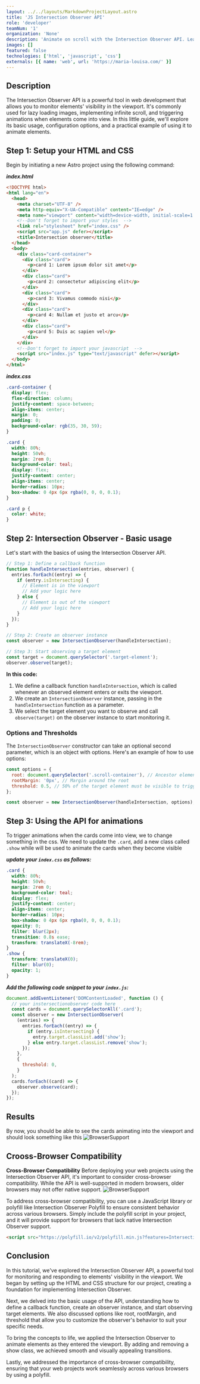 ```yaml
---
layout: ../../layouts/MarkdownProjectLayout.astro
title: 'JS Intersection Observer API'
role: 'developer'
teamNum: '1'
organization: 'None'
description: 'Animate on scroll with the Intersection Observer API. Learn how to create captivating web animations using Intersection Observer.'
images: []
featured: false
technologies: ['html', 'javascript', 'css']
externals: [{ name: 'web', url: 'https://maria-louisa.com/' }]
---
```


## Description

The Intersection Observer API is a powerful tool in web development that allows you to monitor elements' visibility in the viewport. It's commonly used for lazy loading images, implementing infinite scroll, and triggering animations when elements come into view. In this little guide, we'll explore its basic usage, configuration options, and a practical example of using it to animate elements.

## Step 1: Setup your HTML and CSS

Begin by initiating a new Astro project using the following command:

**_index.html_**

```html
<!DOCTYPE html>
<html lang="en">
  <head>
    <meta charset="UTF-8" />
    <meta http-equiv="X-UA-Compatible" content="IE=edge" />
    <meta name="viewport" content="width=device-width, initial-scale=1.0" />
    <!--Don't forget to import your styles  -->
    <link rel="stylesheet" href="index.css" />
    <script src="app.js" defer></script>
    <title>Intersection observer</title>
  </head>
  <body>
    <div class="card-container">
      <div class="card">
        <p>card 1: Lorem ipsum dolor sit amet</p>
      </div>
      <div class="card">
        <p>card 2: consectetur adipiscing elit</p>
      </div>
      <div class="card">
        <p>card 3: Vivamus commodo nisi</p>
      </div>
      <div class="card">
        <p>card 4: Nullam et justo et arcu</p>
      </div>
      <div class="card">
        <p>card 5: Duis ac sapien vel</p>
      </div>
    </div>
    <!--Don't forget to import your javascript  -->
    <script src="index.js" type="text/javascript" defer></script>
  </body>
</html>
```

**_index.css_**

```css
.card-container {
  display: flex;
  flex-direction: column;
  justify-content: space-between;
  align-items: center;
  margin: 0;
  padding: 0;
  background-color: rgb(35, 30, 59);
}

.card {
  width: 80%;
  height: 50vh;
  margin: 2rem 0;
  background-color: teal;
  display: flex;
  justify-content: center;
  align-items: center;
  border-radius: 10px;
  box-shadow: 0 4px 6px rgba(0, 0, 0, 0.1);
}

.card p {
  color: white;
}
```

## Step 2: Intersection Observer - Basic usage

Let's start with the basics of using the Intersection Observer API.

```js
// Step 1: Define a callback function
function handleIntersection(entries, observer) {
  entries.forEach((entry) => {
    if (entry.isIntersecting) {
      // Element is in the viewport
      // Add your logic here
    } else {
      // Element is out of the viewport
      // Add your logic here
    }
  });
}

// Step 2: Create an observer instance
const observer = new IntersectionObserver(handleIntersection);

// Step 3: Start observing a target element
const target = document.querySelector('.target-element');
observer.observe(target);
```

**In this code:**

1. We define a callback function `handleIntersection`, which is called whenever an observed element enters or exits the viewport.
2. We create an `IntersectionObserver` instance, passing in the `handleIntersection` function as a parameter.
3. We select the target element you want to observe and call `observe(target)` on the observer instance to start monitoring it.

### Options and Thresholds

The `IntersectionObserver` constructor can take an optional second parameter, which is an object with options. Here's an example of how to use options:

```js
const options = {
  root: document.querySelector('.scroll-container'), // Ancestor element to use as the viewport
  rootMargin: '0px', // Margin around the root
  threshold: 0.5, // 50% of the target element must be visible to trigger the callback
};

const observer = new IntersectionObserver(handleIntersection, options);
```

## Step 3: Using the API for animations

To trigger animations when the cards come into view, we to change something in the css. We need to update the `.card`, add a new class called `.show` while will be used to animate the cards when they become visible

**_update your `index.css` as follows:_**

```css
.card {
  width: 80%;
  height: 50vh;
  margin: 2rem 0;
  background-color: teal;
  display: flex;
  justify-content: center;
  align-items: center;
  border-radius: 10px;
  box-shadow: 0 4px 6px rgba(0, 0, 0, 0.1);
  opacity: 0;
  filter: blur(2px);
  transition: 0.8s ease;
  transform: translateX(-8rem);
}
.show {
  transform: translateX(0);
  filter: blur(0);
  opacity: 1;
}
```

**_Add the following code snippet to your `index.js`:_**

```js
document.addEventListener('DOMContentLoaded', function () {
  // your instersectionobserver code here
  const cards = document.querySelectorAll('.card');
  const observer = new IntersectionObserver(
    (entries) => {
      entries.forEach((entry) => {
        if (entry.isIntersecting) {
          entry.target.classList.add('show');
        } else entry.target.classList.remove('show');
      });
    },
    {
      threshold: 0,
    }
  );
  cards.forEach((card) => {
    observer.observe(card);
  });
});
```

## Results

By now, you should be able to see the cards animating into the viewport and should look something like this
![BrowserSupport](/images/projects/scrollAnim/browserSupport.gif)

## Crooss-Browser Compatibility

**Cross-Browser Compatibility**
Before deploying your web projects using the Intersection Observer API, it's important to consider cross-browser compatibility. While the API is well-supported in modern browsers, older browsers may not offer native support.
![BrowserSupport](/images/projects/scrollAnim/browserSupport.webp)

To address cross-browser compatibility, you can use a JavaScript library or polyfill like Intersection Observer Polyfill to ensure consistent behavior across various browsers. Simply include the polyfill script in your project, and it will provide support for browsers that lack native Intersection Observer support.

```html
<script src="https://polyfill.io/v2/polyfill.min.js?features=IntersectionObserver"></script>
```

## Conclusion

In this tutorial, we've explored the Intersection Observer API, a powerful tool for monitoring and responding to elements' visibility in the viewport. We began by setting up the HTML and CSS structure for our project, creating a foundation for implementing Intersection Observer.

Next, we delved into the basic usage of the API, understanding how to define a callback function, create an observer instance, and start observing target elements. We also discussed options like root, rootMargin, and threshold that allow you to customize the observer's behavior to suit your specific needs.

To bring the concepts to life, we applied the Intersection Observer to animate elements as they entered the viewport. By adding and removing a show class, we achieved smooth and visually appealing transitions.

Lastly, we addressed the importance of cross-browser compatibility, ensuring that your web projects work seamlessly across various browsers by using a polyfill.
